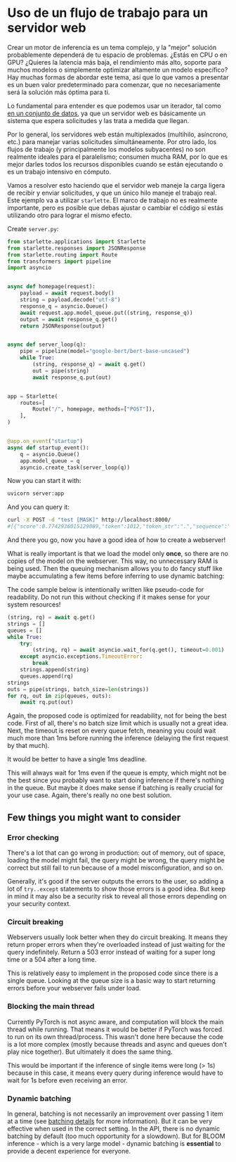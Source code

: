 <!--⚠️ Note that this file is in Markdown but contain specific syntax for our doc-builder (similar to MDX) that may not be
rendered properly in your Markdown viewer.
-->

# Uso de un flujo de trabajo para un servidor web

<Tip>
Crear un motor de inferencia es un tema complejo, y la "mejor" solución probablemente dependerá de tu espacio de problemas. ¿Estás en CPU o en GPU? ¿Quieres la latencia más baja, el rendimiento más alto, soporte para muchos modelos o simplemente optimizar altamente un modelo específico? Hay muchas formas de abordar este tema, así que lo que vamos a presentar es un buen valor predeterminado para comenzar, que no necesariamente será la solución más óptima para ti.
</Tip>


Lo fundamental para entender es que podemos usar un iterador, tal como [en un conjunto de datos](pipeline_tutorial), ya que un servidor web es básicamente un sistema que espera solicitudes y las trata a medida que llegan.

Por lo general, los servidores web están multiplexados (multihilo, asíncrono, etc.) para manejar varias solicitudes simultáneamente. Por otro lado, los flujos de trabajo (y principalmente los modelos subyacentes) no son realmente ideales para el paralelismo; consumen mucha RAM, por lo que es mejor darles todos los recursos disponibles cuando se están ejecutando o es un trabajo intensivo en cómputo.

Vamos a resolver esto haciendo que el servidor web maneje la carga ligera de recibir y enviar solicitudes, y que un único hilo maneje el trabajo real. Este ejemplo va a utilizar `starlette`. El marco de trabajo no es realmente importante, pero es posible que debas ajustar o cambiar el código si estás utilizando otro para lograr el mismo efecto.

Create `server.py`:

```py
from starlette.applications import Starlette
from starlette.responses import JSONResponse
from starlette.routing import Route
from transformers import pipeline
import asyncio


async def homepage(request):
    payload = await request.body()
    string = payload.decode("utf-8")
    response_q = asyncio.Queue()
    await request.app.model_queue.put((string, response_q))
    output = await response_q.get()
    return JSONResponse(output)


async def server_loop(q):
    pipe = pipeline(model="google-bert/bert-base-uncased")
    while True:
        (string, response_q) = await q.get()
        out = pipe(string)
        await response_q.put(out)


app = Starlette(
    routes=[
        Route("/", homepage, methods=["POST"]),
    ],
)


@app.on_event("startup")
async def startup_event():
    q = asyncio.Queue()
    app.model_queue = q
    asyncio.create_task(server_loop(q))
```

Now you can start it with:
```bash
uvicorn server:app
```

And you can query it:
```bash
curl -X POST -d "test [MASK]" http://localhost:8000/
#[{"score":0.7742936015129089,"token":1012,"token_str":".","sequence":"test."},...]
```

And there you go, now you have a good idea of how to create a webserver!

What is really important is that we load the model only **once**, so there are no copies
of the model on the webserver. This way, no unnecessary RAM is being used.
Then the queuing mechanism allows you to do fancy stuff like maybe accumulating a few
items before inferring to use dynamic batching:

<Tip warning={true}>

The code sample below is intentionally written like pseudo-code for readability.
Do not run this without checking if it makes sense for your system resources!

</Tip>

```py
(string, rq) = await q.get()
strings = []
queues = []
while True:
    try:
        (string, rq) = await asyncio.wait_for(q.get(), timeout=0.001)  # 1ms
    except asyncio.exceptions.TimeoutError:
        break
    strings.append(string)
    queues.append(rq)
strings
outs = pipe(strings, batch_size=len(strings))
for rq, out in zip(queues, outs):
    await rq.put(out)
```

Again, the proposed code is optimized for readability, not for being the best code.
First of all, there's no batch size limit which is usually not a 
great idea. Next, the timeout is reset on every queue fetch, meaning you could
wait much more than 1ms before running the inference (delaying the first request 
by that much). 

It would be better to have a single 1ms deadline.

This will always wait for 1ms even if the queue is empty, which might not be the
best since you probably want to start doing inference if there's nothing in the queue.
But maybe it does make sense if batching is really crucial for your use case.
Again, there's really no one best solution.


## Few things you might want to consider

### Error checking

There's a lot that can go wrong in production: out of memory, out of space,
loading the model might fail, the query might be wrong, the query might be
correct but still fail to run because of a model misconfiguration, and so on.

Generally, it's good if the server outputs the errors to the user, so
adding a lot of `try..except` statements to show those errors is a good
idea. But keep in mind it may also be a security risk to reveal all those errors depending 
on your security context.

### Circuit breaking

Webservers usually look better when they do circuit breaking. It means they 
return proper errors when they're overloaded instead of just waiting for the query indefinitely. Return a 503 error instead of waiting for a super long time or a 504 after a long time.

This is relatively easy to implement in the proposed code since there is a single queue.
Looking at the queue size is a basic way to start returning errors before your 
webserver fails under load.

### Blocking the main thread

Currently PyTorch is not async aware, and computation will block the main
thread while running. That means it would be better if PyTorch was forced to run
on its own thread/process. This wasn't done here because the code is a lot more
complex (mostly because threads and async and queues don't play nice together).
But ultimately it does the same thing.

This would be important if the inference of single items were long (> 1s) because 
in this case, it means every query during inference would have to wait for 1s before
even receiving an error.

### Dynamic batching

In general, batching is not necessarily an improvement over passing 1 item at 
a time (see [batching details](./main_classes/pipelines#pipeline-batching) for more information). But it can be very effective
when used in the correct setting. In the API, there is no dynamic
batching by default (too much opportunity for a slowdown). But for BLOOM inference -
which is a very large model - dynamic batching is **essential** to provide a decent experience for everyone.

